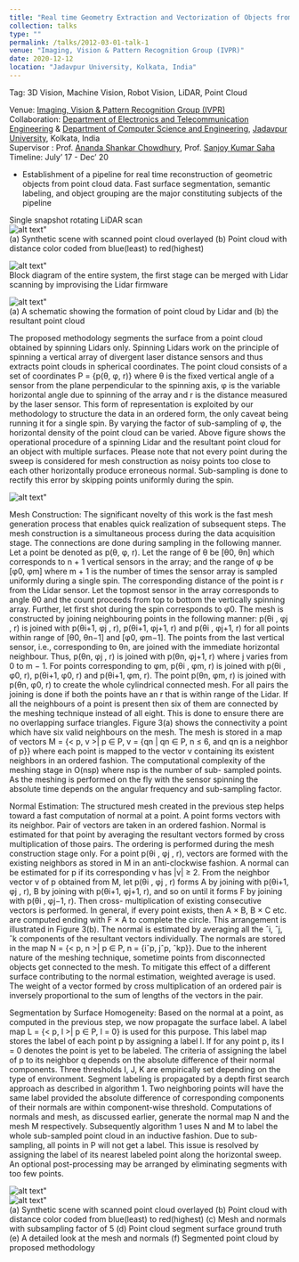 ```yaml
---
title: "Real time Geometry Extraction and Vectorization of Objects from Point-Cloud Data"
collection: talks
type: ""
permalink: /talks/2012-03-01-talk-1
venue: "Imaging, Vision & Pattern Recognition Group (IVPR)"
date: 2020-12-12
location: "Jadavpur University, Kolkata, India"
---
```

Tag: 3D Vision, Machine Vision, Robot Vision, LiDAR, Point Cloud

  
Venue: [Imaging, Vision & Pattern Recognition Group (IVPR)](https://sites.google.com/site/ivprgroup/home-page-ivpr?authuser=0) <br/>
Collaboration: [Department of Electronics and Telecommunication Engineering](http://www.jaduniv.edu.in/view_department.php?deptid=84) & [Department of Computer Science and Engineering](http://www.jaduniv.edu.in/view_department.php?deptid=59), [Jadavpur University](http://www.jaduniv.edu.in/), Kolkata, India <br/>
Supervisor : Prof. [Ananda Shankar Chowdhury](https://sites.google.com/site/anandachowdhury/), Prof. [Sanjoy Kumar Saha](https://scholar.google.co.in/citations?user=MVooqJUAAAAJ&hl=en) <br/>
Timeline: July’ 17 - Dec’ 20 <br/>
 * Establishment of a pipeline for real time reconstruction of geometric objects from point cloud data. Fast surface segmentation, semantic labeling, and object grouping are the major constituting subjects of the pipeline

Single snapshot rotating LiDAR scan  
  ![alt text](https://github.com/jasorsi13/jasorsi.github.io/blob/master/paper_img/1.PNG?raw=true)" <br/>
  (a) Synthetic scene with scanned point cloud overlayed (b) Point cloud with distance color coded from blue(least) to red(highest)
  
  ![alt text](https://github.com/jasorsi13/jasorsi.github.io/blob/master/paper_img/2a.PNG?raw=true)" <br/>
  Block diagram of the entire system, the first stage can be merged with Lidar scanning by improvising the Lidar firmware

  ![alt text](https://github.com/jasorsi13/jasorsi.github.io/blob/master/paper_img/3.PNG?raw=true)" <br/>
  (a) A schematic showing the formation of point cloud by Lidar and (b) the resultant point cloud
 
  The proposed methodology segments the surface from a point cloud obtained by spinning Lidars only. Spinning Lidars work on the principle of spinning a vertical array   of divergent laser distance sensors and thus extracts point clouds in spherical coordinates. The point cloud consists of a set of coordinates P = {p(θ, φ, r)} where   θ is the fixed vertical angle of a sensor from the plane perpendicular to the spinning axis, φ is the variable horizontal angle due to spinning of the array and r     is the distance measured by the laser sensor. This form of representation is exploited by our methodology to structure the data in an ordered form, the only caveat     being running it for a single spin. By varying the factor of sub-sampling of φ, the horizontal density of the point cloud can be varied. Above figure shows the         operational procedure of a spinning Lidar and the resultant point cloud for an object with multiple surfaces. Please note that not every point during the sweep is     considered for mesh construction as noisy points too close to each other horizontally produce erroneous normal. Sub-sampling is done to rectify this error by           skipping points uniformly during the spin.

  ![alt text](https://github.com/jasorsi13/jasorsi.github.io/blob/master/paper_img/4.PNG?raw=true)" 
  
  Mesh Construction: The significant novelty of this work is the fast mesh generation process that enables quick realization of subsequent steps. The mesh construction   is a simultaneous process during the data acquisition stage. The connections are done during sampling in the following manner. Let a point be denoted as p(θ, φ, r).   Let the range of θ be [θ0, θn] which corresponds to n + 1 vertical sensors in the array; and the range of φ be [φ0, φm] where m + 1 is the number of times the         sensor array is sampled uniformly during a single spin. The corresponding distance of the point is r from the Lidar sensor. Let the topmost sensor in the array         corresponds to angle θ0 and the count proceeds from top to bottom the vertically spinning array. Further, let first shot during the spin corresponds to φ0. The mesh   is constructed by joining neighbouring points in the following manner: p(θi , φj , r) is joined with p(θi+1, φj , r), p(θi+1, φj+1, r) and p(θi , φj+1, r) for all     points within range of [θ0, θn−1] and [φ0, φm−1]. The points from the last vertical sensor, i.e., corresponding to θn, are joined with the immediate horizontal         neighbour. Thus, p(θn, φj , r) is joined with p(θn, φj+1, r) where j varies from 0 to m − 1. For points corresponding to φm, p(θi , φm, r) is joined with p(θi , φ0,   r), p(θi+1, φ0, r) and p(θi+1, φm, r). The point p(θn, φm, r) is joined with p(θn, φ0, r) to create the whole cylindrical connected mesh. For all pairs the joining     is done if both the points have an r that is within range of the Lidar. If all the neighbours of a point is present then six of them are connected by the meshing       technique instead of all eight. This is done to ensure there are no overlapping surface triangles. Figure 3(a) shows the connectivity a point which have six valid     neighbours on the mesh. The mesh is stored in a map of vectors M = {< p, v >| p ∈ P, v = {qn | qn ∈ P, n ≤ 6, and qn is a neighbor of p}} where each point is mapped   to the vector v containing its existent neighbors in an ordered fashion. The computational complexity of the meshing stage in O(nsp) where nsp is the number of sub-   sampled points. As the meshing is performed on the fly with the sensor spinning the absolute time depends on the angular frequency and sub-sampling factor.

  Normal Estimation: The structured mesh created in the previous step helps toward a fast computation of normal at a point. A point forms vectors with its neighbor.     Pair of vectors are taken in an ordered fashion. Normal is estimated for that point by averaging the resultant vectors formed by cross multiplication of those pairs.   The ordering is performed during the mesh construction stage only. For a point p(θi , φj , r), vectors are formed with the existing neighbors as stored in M in an     anti-clockwise fashion. A normal can be estimated for p if its corresponding v has |v| ≥ 2. From the neighbor vector v of p obtained from M, let p(θi , φj , r) forms   A by joining with p(θi+1, φj , r), B by joining with p(θi+1, φj+1, r), and so on until it forms F by joining with p(θi , φj−1, r). Then cross- multiplication of       existing consecutive vectors is performed. In general, if every point exists, then A × B, B × C etc. are computed ending with F × A to complete the circle. This       arrangement is illustrated in Figure 3(b). The normal is estimated by averaging all the ˆi, ˆj, ˆk components of the resultant vectors individually. The normals are   stored in the map N = {< p, n >| p ∈ P, n = {iˆp, jˆp, ˆkp}}. Due to the inherent nature of the meshing technique, sometime points from disconnected objects get       connected to the mesh. To mitigate this effect of a different surface contributing to the normal estimation, weighted average is used. The weight of a vector formed   by cross multiplication of an ordered pair is inversely proportional to the sum of lengths of the vectors in the pair. 

  Segmentation by Surface Homogeneity: Based on the normal at a point, as computed in the previous step, we now propagate the surface label. A label map L = {< p, l >|   p ∈ P, l = 0} is used for this purpose. This label map stores the label of each point p by assigning a label l. If for any point p, its l = 0 denotes the point is     yet to be labeled. The criteria of assigning the label of p to its neighbor q depends on the absolute difference of their normal components. Three thresholds I, J, K   are empirically set depending on the type of environment. Segment labeling is propagated by a depth first search approach as described in algorithm 1. Two             neighboring points will have the same label provided the absolute difference of corresponding components of their normals are within component-wise threshold.         Computations of normals and mesh, as discussed earlier, generate the normal map N and the mesh M respectively. Subsequently algorithm 1 uses N and M to label the       whole sub-sampled point cloud in an inductive fashion. Due to sub-sampling, all points in P will not get a label. This issue is resolved by assigning the label of     its nearest labeled point along the horizontal sweep. An optional post-processing may be arranged by eliminating segments with too few points. 
 
  ![alt text](https://github.com/jasorsi13/jasorsi.github.io/blob/master/paper_img/5.PNG?raw=true)" <br/>
  ![alt text](https://github.com/jasorsi13/jasorsi.github.io/blob/master/paper_img/6.PNG?raw=true)" <br/>
  (a) Synthetic scene with scanned point cloud overlayed (b) Point cloud with distance color coded from blue(least) to red(highest) (c) Mesh and normals with             subsampling factor of 5 (d) Point cloud segment surface ground truth (e) A detailed look at the mesh and normals (f) Segmented point cloud by proposed methodology
 
 





 
